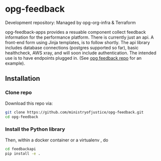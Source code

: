 # opg-feedback
Development repository: Managed by opg-org-infra &amp; Terraform

opg-feedback-apps provides a resuable component collect feedback information for the performance platform.  There is currently just an api. A front-end form using Jinja templates, is to follow shortly. The api library includes database connections (postgres supported so far), basic healthcheck, AWS xray, and will soon include authentication. The intended use is to have endpoints plugged in. (See [opg feedback repo](https://github.com/ministryofjustice/opg-feedback) for an example).

## Installation

### Clone repo

Download this repo via:

```bash
git clone https://github.com/ministryofjustice/opg-feedback.git
cd opg-feedback
```

### Install the Python library

Then, within a docker container or a virtualenv , do
```bash
cd feedbackapi
pip install -e .
```
